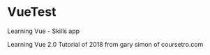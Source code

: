 # VueTest
Learning Vue - Skills app

Learning Vue 2.0 Tutorial of 2018 from gary simon of coursetro.com
